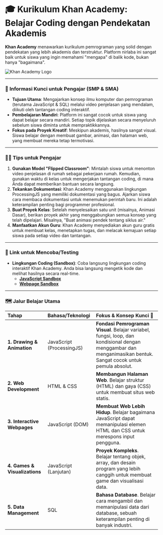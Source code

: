 # 🎓 Kurikulum Khan Academy: Belajar Coding dengan Pendekatan Akademis

**Khan Academy** menawarkan kurikulum pemrograman yang solid dengan pendekatan yang lebih akademis dan terstruktur. Platform nirlaba ini sangat baik untuk siswa yang ingin memahami "mengapa" di balik kode, bukan hanya "bagaimana".

![Khan Academy Logo](https://upload.wikimedia.org/wikipedia/commons/4/4a/Khan_Academy_logo_2018.svg)

---

### 🎯 **Informasi Kunci untuk Pengajar (SMP & SMA)**

- **Tujuan Utama**: Mengajarkan konsep ilmu komputer dan pemrograman (terutama JavaScript & SQL) melalui video penjelasan yang mendalam, diikuti oleh tantangan coding interaktif.
- **Pembelajaran Mandiri**: Platform ini sangat cocok untuk siswa yang dapat belajar secara mandiri. Setiap topik dijelaskan secara menyeluruh sebelum siswa diminta untuk mempraktikkannya.
- **Fokus pada Proyek Kreatif**: Meskipun akademis, hasilnya sangat visual. Siswa belajar dengan membuat gambar, animasi, dan halaman web, yang membuat mereka tetap termotivasi.

---

### 👩‍🏫 **Tips untuk Pengajar**

1.  **Gunakan Model "Flipped Classroom"**: Mintalah siswa untuk menonton video penjelasan di rumah sebagai pekerjaan rumah. Kemudian, gunakan waktu di kelas untuk mengerjakan tantangan coding, di mana Anda dapat memberikan bantuan secara langsung.
2.  **Tekankan Dokumentasi**: Khan Academy menggunakan lingkungan ProcessingJS yang memiliki dokumentasi yang bagus. Ajarkan siswa cara membaca dokumentasi untuk menemukan perintah baru. Ini adalah keterampilan penting bagi programmer profesional.
3.  **Buat Proyek Kelas**: Setelah menyelesaikan satu unit (misalnya, Animasi Dasar), berikan proyek akhir yang menggabungkan semua konsep yang telah dipelajari. Misalnya, "Buat animasi pendek tentang siklus air."
4.  **Manfaatkan Akun Guru**: Khan Academy menyediakan akun guru gratis untuk membuat kelas, menetapkan tugas, dan melacak kemajuan setiap siswa pada setiap video dan tantangan.

---

### 🧪 **Link untuk Mencoba/Testing**

- **Lingkungan Coding (Sandbox)**: Coba langsung lingkungan coding interaktif Khan Academy. Anda bisa langsung mengetik kode dan melihat hasilnya secara real-time.
  - [**JavaScript Sandbox**](https://www.khanacademy.org/computer-programming/new/pjs)
  - [**Webpage Sandbox**](https://www.khanacademy.org/computer-programming/new/html-css-js)

---

### 🗺️ **Jalur Belajar Utama**

| Tahap | Bahasa/Teknologi | Fokus & Konsep Kunci 🎯 |
| :--- | :--- | :--- |
| **1. Drawing & Animation** | JavaScript (ProcessingJS) | **Fondasi Pemrograman Visual**. Belajar variabel, fungsi, loop, dan kondisional dengan menggambar dan menganimasikan bentuk. Sangat cocok untuk pemula absolut. |
| **2. Web Development** | HTML & CSS | **Membangun Halaman Web**. Belajar struktur (HTML) dan gaya (CSS) untuk membuat situs web statis. |
| **3. Interactive Webpages** | JavaScript (DOM) | **Membuat Web Lebih Hidup**. Belajar bagaimana JavaScript dapat memanipulasi elemen HTML dan CSS untuk merespons input pengguna. |
| **4. Games & Visualizations** | JavaScript (Lanjutan) | **Proyek Kompleks**. Belajar tentang objek, array, dan desain program yang lebih canggih untuk membuat game dan visualisasi data. |
| **5. Data Management** | SQL | **Bahasa Database**. Belajar cara mengambil dan memanipulasi data dari database, sebuah keterampilan penting di banyak industri. |
